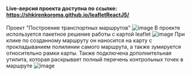 #### Live-версия проекта доступна по ссылке: https://shkirenkoroma.github.io/leafletReactJS/

Проект "Построение транспортных маршрутов"
![image](https://user-images.githubusercontent.com/61347452/228743842-c35fe3a3-7d0d-4a1a-ab8a-347ad977be59.png)
В проекте используется пакетное решение работы с картой leaflet
![image](https://user-images.githubusercontent.com/61347452/228744021-ccd05a0f-cfad-4357-97b6-ac6a3b3bc5cf.png)
При клике по созданному маршруту он наносится на карту с прокладыванием полилинии самого маршрута, а также зумируется относительно рамки карты.
Также подключена дополнительная утилита, которая раскрывает полный перечень контрольных точек в маршруте
![image](https://user-images.githubusercontent.com/61347452/228744563-6e1e1c6f-42d4-4fb7-a3e6-e4e84ff69e9a.png)
